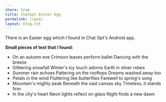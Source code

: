 ```yaml
---
share: true
title: ChatGpt Easter Egg
permalink: /cgee/
layout: blog.njk
---
```


There is an Easter egg which I found in Chat Gpt's Android app.

**Small pieces of text that I found:**

- On an autumn eve Crimson leaves perform ballet Dancing with the breeze
- Glittering snowfall Winter's icy touch adorns Earth in silver robes
- Summer rain echoes Pattering on the rooftops Dreams washed away too
- Petals in the wind Fluttering like butterflies Farewell to spring's song
- Mountain's mighty peak Beneath the vast canvas sky Timeless, it stands firm
- In the city's heart Neon lights reflect on glass Night finds a new dawn

